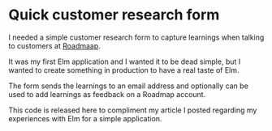 # Quick customer research form

I needed a simple customer research form to capture learnings when talking to customers 
at [Roadmaap](https://roadmap.space).

It was my first Elm application and I wanted it to be dead simple, but I wanted to create 
something in production to have a real taste of Elm.

The form sends the learnings to an email address and optionally can be used to add learnings 
as feedback on a Roadmap account. 

This code is released here to compliment my article I posted regarding my experiences with Elm 
for a simple application.